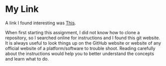 # My Link

A link I found interesting was [This](https://docs.github.com/en/repositories/creating-and-managing-repositories/cloning-a-repository).

When first starting this assignment, I did not know how to clone a repository, so I searched online for instructions and I found this git website. It is always useful to look things up on the GitHub website or website of any official website of a platform/software to trouble shoot. Reading carefully about the instructions would help you to better understand the concepts and learn what to do.


